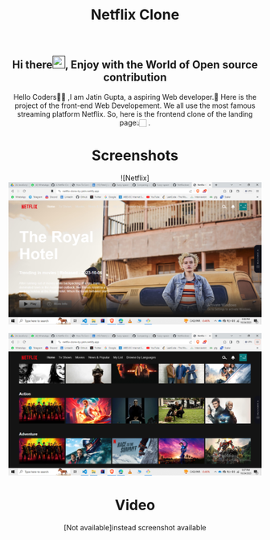 <h1 align="center"> Netflix Clone </h1>

<div align="center">
<br>
<h2 align="center">Hi there<a href=""><img src="https://raw.githubusercontent.com/MartinHeinz/MartinHeinz/master/wave.gif" width="25" height="25"/></a>, Enjoy with the World of Open source contribution </h2>


<p>Hello Coders👨‍💻 ,I am Jatin Gupta, a aspiring Web developer.🤖 Here is the project of the front-end Web Developement. We all use the most famous streaming platform Netflix. So, here is the frontend clone of the landing page👆🏻 .</p>


# Screenshots
![Netflix]
![Alt text](image.png)

![Alt text](image-1.png)
# Video
[Not available]instead  screenshot available
